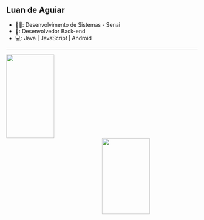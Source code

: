 
## Luan de Aguiar


- 🧑‍💻: Desenvolvimento de Sistemas - Senai
- 🌠: Desenvolvedor Back-end
- 💻: Java | JavaScript | Android 

<hr>

<img width="50%" align="left" height="220em" src="https://github-readme-stats.vercel.app/api/top-langs/?username=LuandxAguiar&layout=compact&theme=dracula&langs_count=8&show_icons=true"/>
<img align="right" width="50%" height="200em" src="https://github-readme-stats.vercel.app/api?username=LuandxAguiar&theme=dracula&show_icons=true" >

